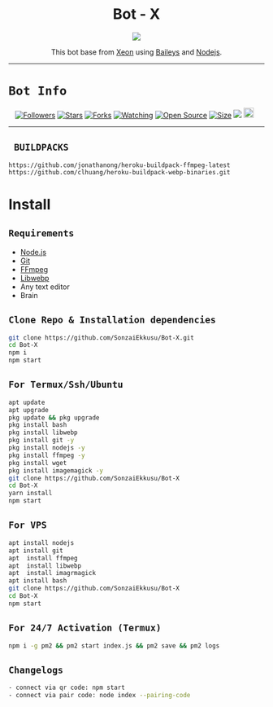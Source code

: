  

<h1 align="center">Bot - X<br></h1>
<p align="center">
<img src="https://avatars.githubusercontent.com/u/61716582?v=4" />
</p>

<p align="center">
This bot base from <a href="https://github.com/SonzaiEkkusu" target="_blank">Xeon</a> using <a href="https://github.com/adiwajshing/Baileys" target="_blank">Baileys</a> and <a href="https://github.com/nodejs" target="_blank">Nodejs</a>.
</p>

------

# ```Bot Info```
<p align="center">
<a href="https://github.com/SonzaiEkkusu/followers"><img title="Followers" src="https://img.shields.io/github/followers/SonzaiEkkusu?color=red&style=flat-square"></a>
<a href="https://github.com/SonzaiEkkusu/Bot-X/stargazers/"><img title="Stars" src="https://img.shields.io/github/stars/SonzaiEkkusu/Bot-X?color=blue&style=flat-square"></a>
<a href="https://github.com/SonzaiEkkusu/Bot-X/network/members"><img title="Forks" src="https://img.shields.io/github/forks/SonzaiEkkusu/Bot-X?color=red&style=flat-square"></a>
<a href="https://github.com/SonzaiEkkusu/Bot-X/watchers"><img title="Watching" src="https://img.shields.io/github/watchers/SonzaiEkkusu/Bot-X?label=Watchers&color=blue&style=flat-square"></a>
<a href="https://github.com/SonzaiEkkusu/Bot-X"><img title="Open Source" src="https://img.shields.io/badge/Base-Xeon%20Bot%20Inc.-red?v=103"></a>
<a href="https://github.com/SonzaiEkkusu/Bot-X/"><img title="Size" src="https://img.shields.io/github/repo-size/SonzaiEkkusu/Bot-X?style=flat-square&color=green"></a>
<a href="https://hits.seeyoufarm.com"><img src="https://hits.seeyoufarm.com/api/count/incr/badge.svg?url=https%3A%2F%2Fgithub.com%2FSonzaiEkkusu%2FBot-X&count_bg=%2379C83D&title_bg=%23555555&icon=probot.svg&icon_color=%2300FF6D&title=hits&edge_flat=false"/></a>
<a href="https://github.com/SonzaiEkkusu/Bot-X/graphs/commit-activity"><img height="20" src="https://img.shields.io/badge/Maintained%3F-yes-green.svg"></a>&nbsp;&nbsp;
</p>
<p align='center'>
    </p>

-------

## ` BUILDPACKS`

```
https://github.com/jonathanong/heroku-buildpack-ffmpeg-latest
https://github.com/clhuang/heroku-buildpack-webp-binaries.git
```


# Install
## `Requirements`
* [Node.js](https://nodejs.org/en/)
* [Git](https://git-scm.com/downloads)
* [FFmpeg](https://github.com/BtbN/FFmpeg-Builds/releases/download/autobuild-2020-12-08-13-03/ffmpeg-n4.3.1-26-gca55240b8c-win64-gpl-4.3.zip)
* [Libwebp](https://developers.google.com/speed/webp/download)
* Any text editor
* Brain
## `Clone Repo & Installation dependencies`
```bash
git clone https://github.com/SonzaiEkkusu/Bot-X.git
cd Bot-X
npm i
npm start
```
## `For Termux/Ssh/Ubuntu`
```bash
apt update
apt upgrade
pkg update && pkg upgrade
pkg install bash
pkg install libwebp
pkg install git -y
pkg install nodejs -y 
pkg install ffmpeg -y 
pkg install wget
pkg install imagemagick -y
git clone https://github.com/SonzaiEkkusu/Bot-X
cd Bot-X
yarn install
npm start
```
## `For VPS`
```bash
apt install nodejs 
apt install git 
apt  install ffmpeg 
apt  install libwebp 
apt  install imagrmagick
apt install bash
git clone https://github.com/SonzaiEkkusu/Bot-X
cd Bot-X
npm start
```
## `For 24/7 Activation (Termux)`
```bash
npm i -g pm2 && pm2 start index.js && pm2 save && pm2 logs
```

## `Changelogs`
```bash
- connect via qr code: npm start
- connect via pair code: node index --pairing-code
```